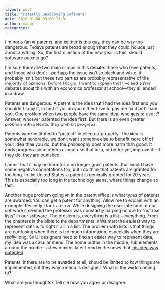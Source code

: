 ```yaml
---
layout: post
title: "Patently Destroying Software"
date: 2010-01-04 09:00:13.0
author: mahon
categories: 
---
```

I'm not a fan of patents, <a href="http://www.pcmag.com/article2/0,2817,2374861,00.asp?kc=PCRSS03079TX1K0000585">and neither is this guy</a>, they can be way too dangerous. Todays patents are broad enough that they could include just about anything. So, the first question of the new year is this: should software patents go?

I'm sure there are two main camps in this debate: those who have patents, and those who don't—perhaps the issue isn't so black and white, it probably isn't, but these two parties are probably representative of the majority of opinions. Before I begin, I want to explain that I've had a <em>few</em> debates about this with an economics professor at school—they all ended in a draw.

Patents are dangerous. A patent is the idea that I had the idea first and you shouldn't copy it, in fact if you do you either have to pay me for it or I'll sue you. One problem when two people have the same idea, who gets to use it? Answer, whoever patented the idea first. But there is an even greater problem with patents: they prohibit progress.

Patents were instituted to "protect" intellectual property. The idea is somewhat honorable, we don't want someone else to benefit more off of your idea than you do, but this philosophy does more harm than good. It ends progress since others cannot use that idea, or better yet, improve it—if they do, they are punished.

I admit that it may be harmful to no longer grant patents, that would have some negative connotations too, but I do think that patents are granted for too long. In the United States, a patent is generally granted for 20 years. This is especially too long in the technology arena, where things change so fast.

Another huge problem going on in the patent office is what types of patents are awarded. You can get a patent for anything. Allow me to explain with an example: Recently I took a class. While designing the user interface of our software it seemed the professor was constantly harping on use to "not use lists" in our software. The problem is, everything is a list—everything. From the chapters in the bible to the departments in Walmart the easiest way to represent data is to right it all in a list. The problem with lists is that things are confusing when there is too much information, especially when they are <em>really</em> long. So UI designers need to find an easier way to represent data, my idea was a circular menu. The home button in the middle, sub elements around the middle—a few months later I read in the news that <a href="http://mygadgetnews.com/2010/12/04/apples-new-radial-menu-patent-info-revealed/">this idea was patented</a>.

Patents, if there are to be awarded at all, should be limited to how things are implemented, not they way a menu is designed. What is the world coming to?

What are you thoughts? Tell me how you agree or disagree.